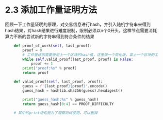 # 2.3 添加工作量证明方法

回顾一下工作量证明的原理，对交易信息进行hash，并引入随机字符串来得到hash结果，对hash结果进行难度限制，限制必须以n个0开头。这样节点需要消耗算力不断的尝试新的字符串得到符合条件的结果

```python
    def proof_of_work(self, last_proof):
        proof = 0
        # 工作量证明需要使用上一个区块的hash值，这里做一个简化版，拿上一个区块的工作量证明
        while self.valid_proof(last_proof, proof) is False:
            proof += 1
        print("proof:%s" % proof)
        return proof

    def valid_proof(self, last_proof, proof):
        guess = f'{last_proof}{proof}'.encode()
        guess_hash = hashlib.sha256(guess).hexdigest()

        print("guess_hash:%s" % guess_hash)
        return guess_hash[0:4] == PROOF_DIFFICULTY
        
    # 其中的print语句是为了观察测试使用，可以删掉
```